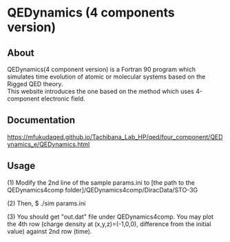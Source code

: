 # QEDynamics (4 components version)

## About
QEDynamics(4 component version) is a Fortran 90 program 
which simulates time evolution of atomic or molecular systems
based on the Rigged QED theory.  
This website introduces the one based on the method which uses 4-component electronic field.

## Documentation
https://mfukudaqed.github.io/Tachibana_Lab_HP/qed/four_component/QEDynamics_e/QEDynamics.html

## Usage
(1) Modify the 2nd line of the sample params.ini to 
[the path to the QEDynamics4comp folder]/QEDynamics4comp/DiracData/STO-3G

(2) Then, 
$ ./sim params.ini

(3) You should get "out.dat" file under QEDynamics4comp.
You may plot the 4th row (charge density at (x,y,z)=(-1,0,0), 
difference from the initial value) against 2nd row (time).

